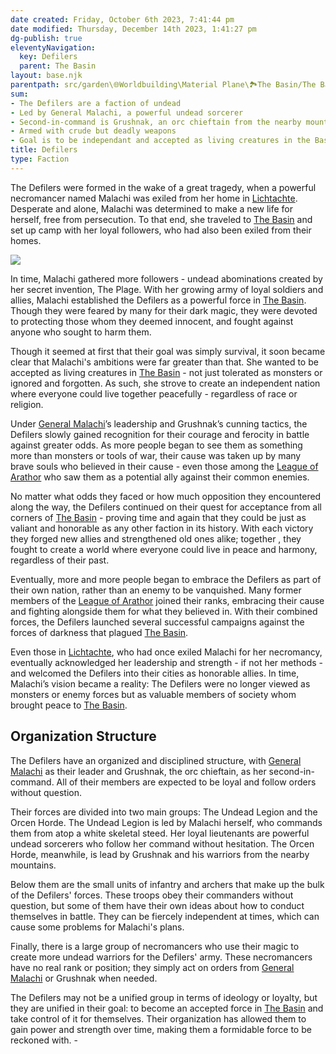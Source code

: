 ```yaml
---
date created: Friday, October 6th 2023, 7:41:44 pm
date modified: Thursday, December 14th 2023, 1:41:27 pm
dg-publish: true
eleventyNavigation:
  key: Defilers
  parent: The Basin
layout: base.njk
parentpath: src/garden\🌐Worldbuilding\Material Plane\🏞️The Basin/The Basin.md
sum:
- The Defilers are a faction of undead
- Led by General Malachi, a powerful undead sorcerer
- Second-in-command is Grushnak, an orc chieftain from the nearby mountains
- Armed with crude but deadly weapons
- Goal is to be independant and accepted as living creatures in the Basin
title: Defilers
type: Faction
---
```


The Defilers were formed in the wake of a great tragedy, when a powerful necromancer named Malachi was exiled from her home in [Lichtachte](/garden/%F0%9F%8C%90Worldbuilding%5CMaterial%20Plane%5C%F0%9F%8F%9E%EF%B8%8FThe%20Basin%5CRegions%5CLichtachte/Lichtachte). Desperate and alone, Malachi was determined to make a new life for herself, free from persecution. To that end, she traveled to [The Basin](/garden/%F0%9F%8C%90Worldbuilding%5CMaterial%20Plane%5C%F0%9F%8F%9E%EF%B8%8FThe%20Basin/The%20Basin) and set up camp with her loyal followers, who had also been exiled from their homes.

![](/static/Placeholder.png)

In time, Malachi gathered more followers - undead abominations created by her secret invention, The Plage. With her growing army of loyal soldiers and allies, Malachi established the Defilers as a powerful force in [The Basin](/garden/%F0%9F%8C%90Worldbuilding%5CMaterial%20Plane%5C%F0%9F%8F%9E%EF%B8%8FThe%20Basin/The%20Basin). Though they were feared by many for their dark magic, they were devoted to protecting those whom they deemed innocent, and fought against anyone who sought to harm them.

Though it seemed at first that their goal was simply survival, it soon became clear that Malachi's ambitions were far greater than that. She wanted to be accepted as living creatures in [The Basin](/garden/%F0%9F%8C%90Worldbuilding%5CMaterial%20Plane%5C%F0%9F%8F%9E%EF%B8%8FThe%20Basin/The%20Basin) - not just tolerated as monsters or ignored and forgotten. As such, she strove to create an independent nation where everyone could live together peacefully - regardless of race or religion.

Under [General Malachi](/garden/%F0%9F%8C%90Worldbuilding%5CMaterial%20Plane%5C%F0%9F%8F%9E%EF%B8%8FThe%20Basin%5CFactions%5CDefilers/General%20Malachi)’s leadership and Grushnak’s cunning tactics, the Defilers slowly gained recognition for their courage and ferocity in battle against greater odds. As more people began to see them as something more than monsters or tools of war, their cause was taken up by many brave souls who believed in their cause - even those among the [League of Arathor](/garden/%F0%9F%8C%90Worldbuilding%5CMaterial%20Plane%5C%F0%9F%8F%9E%EF%B8%8FThe%20Basin%5CFactions%5CLeague%20of%20Arathor/League%20of%20Arathor) who saw them as a potential ally against their common enemies. 

No matter what odds they faced or how much opposition they encountered along the way, the Defilers continued on their quest for acceptance from all corners of [The Basin](/garden/%F0%9F%8C%90Worldbuilding%5CMaterial%20Plane%5C%F0%9F%8F%9E%EF%B8%8FThe%20Basin/The%20Basin) - proving time and again that they could be just as valiant and honorable as any other faction in its history. With each victory they forged new allies and strengthened old ones alike; together , they fought to create a world where everyone could live in peace and harmony, regardless of their past. 

Eventually, more and more people began to embrace the Defilers as part of their own nation, rather than an enemy to be vanquished. Many former members of the [League of Arathor](/garden/%F0%9F%8C%90Worldbuilding%5CMaterial%20Plane%5C%F0%9F%8F%9E%EF%B8%8FThe%20Basin%5CFactions%5CLeague%20of%20Arathor/League%20of%20Arathor) joined their ranks, embracing their cause and fighting alongside them for what they believed in. With their combined forces, the Defilers launched several successful campaigns against the forces of darkness that plagued [The Basin](/garden/%F0%9F%8C%90Worldbuilding%5CMaterial%20Plane%5C%F0%9F%8F%9E%EF%B8%8FThe%20Basin/The%20Basin).

Even those in [Lichtachte](/garden/%F0%9F%8C%90Worldbuilding%5CMaterial%20Plane%5C%F0%9F%8F%9E%EF%B8%8FThe%20Basin%5CRegions%5CLichtachte/Lichtachte), who had once exiled Malachi for her necromancy, eventually acknowledged her leadership and strength - if not her methods - and welcomed the Defilers into their cities as honorable allies. In time, Malachi’s vision became a reality: The Defilers were no longer viewed as monsters or enemy forces but as valuable members of society whom brought peace to [The Basin](/garden/%F0%9F%8C%90Worldbuilding%5CMaterial%20Plane%5C%F0%9F%8F%9E%EF%B8%8FThe%20Basin/The%20Basin).  

## Organization Structure

The Defilers have an organized and disciplined structure, with [General Malachi](/garden/%F0%9F%8C%90Worldbuilding%5CMaterial%20Plane%5C%F0%9F%8F%9E%EF%B8%8FThe%20Basin%5CFactions%5CDefilers/General%20Malachi) as their leader and Grushnak, the orc chieftain, as her second-in-command. All of their members are expected to be loyal and follow orders without question. 

Their forces are divided into two main groups: The Undead Legion and the Orcen Horde. The Undead Legion is led by Malachi herself, who commands them from atop a white skeletal steed. Her loyal lieutenants are powerful undead sorcerers who follow her command without hesitation. The Orcen Horde, meanwhile, is lead by Grushnak and his warriors from the nearby mountains.

Below them are the small units of infantry and archers that make up the bulk of the Defilers' forces. These troops obey their commanders without question, but some of them have their own ideas about how to conduct themselves in battle. They can be fiercely independent at times, which can cause some problems for Malachi's plans.

Finally, there is a large group of necromancers who use their magic to create more undead warriors for the Defilers' army. These necromancers have no real rank or position; they simply act on orders from [General Malachi](/garden/%F0%9F%8C%90Worldbuilding%5CMaterial%20Plane%5C%F0%9F%8F%9E%EF%B8%8FThe%20Basin%5CFactions%5CDefilers/General%20Malachi) or Grushnak when needed. 

The Defilers may not be a unified group in terms of ideology or loyalty, but they are unified in their goal: to become an accepted force in [The Basin](/garden/%F0%9F%8C%90Worldbuilding%5CMaterial%20Plane%5C%F0%9F%8F%9E%EF%B8%8FThe%20Basin/The%20Basin) and take control of it for themselves. Their organization has allowed them to gain power and strength over time, making them a formidable force to be reckoned with. -